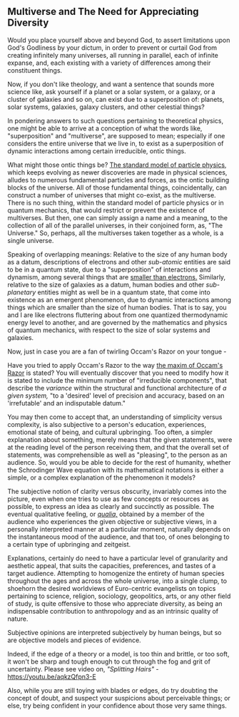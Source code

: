 ## Multiverse and The Need for Appreciating Diversity

Would you place yourself above and beyond God, to assert limitations upon God's Godliness by your dictum, in order to prevent or curtail God from creating infinitely many universes, all running in parallel, each of infinite expanse, and, each existing with a variety of differences among their constituent things. 

Now, if you don't like theology, and want a sentence that sounds more science like, ask yourself if a planet or a solar system, or a galaxy, or a cluster of galaxies and so on, can exist due to a superposition of: planets, solar systems, galaxies, galaxy clusters, and other celestial things? 

In pondering answers to such questions pertaining to theoretical physics, one might be able to arrive at a conception of what the words like, "superposition" and "multiverse", are supposed to mean; especially if one considers the entire universe that we live in, to exist as a superposition of dynamic interactions among certain irreducible, ontic things. 

What might those ontic things be? [The standard model of particle physics,](https://en.wikipedia.org/wiki/Standard_Model) which keeps evolving as newer discoveries are made in physical sciences, alludes to numerous fundamental particles and forces, as the ontic building blocks of the universe. All of those fundamental things, coincidentally, can construct a number of universes that might co-exist, as the multiverse. There is no such thing, within the standard model of particle physics or in quantum mechanics, that would restrict or prevent the existence of multiverses. But then, one can simply assign a name and a meaning, to the collection of all of the parallel universes, in their conjoined form, as, "The Universe." So, perhaps, all the multiverses taken together as a whole, is a single universe. 

Speaking of overlapping meanings: Relative to the size of any human body as a datum, descriptions of electrons and other *sub-atomic* entities are said to be in a quantum state, due to a "superposition" of interactions and dynamism, among several things that are [smaller than electrons.](https://phys.org/news/2015-05-electron.html) Similarly, relative to the size of galaxies as a datum, human bodies and other *sub-planetary* entities might as well be in a quantum state, that come into existence as an emergent phenomenon, due to dynamic interactions among things which are smaller than the size of human bodies. That is to say, you and I are like electrons fluttering about from one quantized thermodynamic energy level to another, and are governed by the mathematics and physics of quantum mechanics, with respect to the size of solar systems and galaxies. 

Now, just in case you are a fan of twirling Occam's Razor on your tongue - 

Have you tried to apply Occam's Razor to the way [the maxim of Occam's Razor](https://en.wikipedia.org/wiki/Occam%27s_razor) is stated? You will eventually discover that you need to modify how it is stated to include the minimum number of "irreducible components", that describe the *variance* within the structural and functional architecture of *a given system,* "to a 'desired' level of precision and accuracy, based on an 'irrefutable' and an indisputable datum." 

You may then come to accept that, an understanding of simplicity versus complexity, is also subjective to a person's education, experiences, emotional state of being, and cultural upbringing. Too often, a simpler explanation about something, merely means that the given statements, were at the reading level of the person receiving them, and that the overall set of statements, was comprehensible as well as "pleasing", to the person as an audience. So, would you be able to decide for the rest of humanity, whether the Schrodinger Wave equation with its mathematical notations is either a simple, or a complex explanation of the phenomenon it models?  

The subjective notion of clarity versus obscurity, invariably comes into the picture, even when one tries to use as few concepts or resources as possible, to express an idea as clearly and succinctly as possible. The eventual qualitative feeling, or *[qualia,](https://en.wikipedia.org/wiki/Qualia)* obtained by a member of the audience who experiences the given objective or subjective views, in a personally interpreted manner at a particular moment, naturally depends on the instantaneous mood of the audience, and that too, of ones belonging to a certain type of upbringing and zeitgeist. 

Explanations, certainly do need to have a particular level of granularity and aesthetic appeal, that suits the capacities, preferences, and tastes of a target audience. Attempting to homogenize the entirety of human species throughout the ages and across the whole universe, into a single clump, to shoehorn the desired worldviews of Euro-centric evangelists on topics pertaining to science, religion, sociology, geopolitics, arts, or any other field of study, is quite offensive to those who appreciate diversity, as being an indispensable contribution to anthropology and as an intrinsic quality of nature.   

Subjective opinions are interpreted subjectively by human beings, but so are objective models and pieces of evidence. 

Indeed, if the edge of a theory or a model, is too thin and brittle, or too soft, it won't be sharp and tough enough to cut through the fog and grit of uncertainty. Please see video on, *"Splitting Hairs"* - https://youtu.be/aqkzQfpn3-E 

Also, while you are still toying with blades or edges, do try doubting the concept of doubt, and suspect your suspicions about perceivable things; or else, try being confident in your confidence about those very same things. 